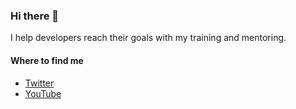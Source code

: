 ### Hi there 👋

<!--
**antoniolg/antoniolg** is a ✨ _special_ ✨ repository because its `README.md` (this file) appears on your GitHub profile. -->

I help developers reach their goals with my training and mentoring.

#### Where to find me

- [Twitter](https://twitter.com/devexperto1)
- [YouTube](https://youtube.com/devexperto)
